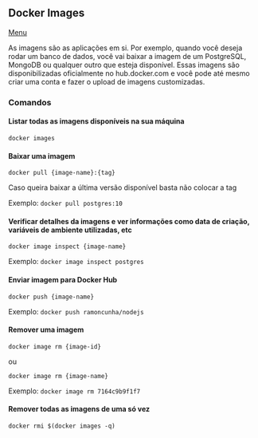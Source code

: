 ## Docker Images

[Menu](../README.md)

As imagens são as aplicações em si. Por exemplo, quando você deseja rodar um banco de dados, você vai baixar a imagem de um PostgreSQL, MongoDB ou qualquer outro que esteja disponível. Essas imagens são disponibilizadas oficialmente no hub.docker.com e você pode até mesmo criar uma conta e fazer o upload de imagens customizadas.

### Comandos

#### Listar todas as imagens disponíveis na sua máquina

```
docker images
```

#### Baixar uma imagem 

```
docker pull {image-name}:{tag}
```

Caso queira baixar a última versão disponível basta não colocar a tag

Exemplo: `docker pull postgres:10`

#### Verificar detalhes da imagens e ver informações como data de criação, variáveis de ambiente utilizadas, etc

```
docker image inspect {image-name}
```

Exemplo: `docker image inspect postgres`

#### Enviar imagem para Docker Hub

```
docker push {image-name}
```

Exemplo: `docker push ramoncunha/nodejs`

#### Remover uma imagem

```
docker image rm {image-id}
```
ou 

```
docker image rm {image-name}
```

Exemplo: `docker image rm 7164c9b9f1f7`

#### Remover todas as imagens de uma só vez

```
docker rmi $(docker images -q)
```